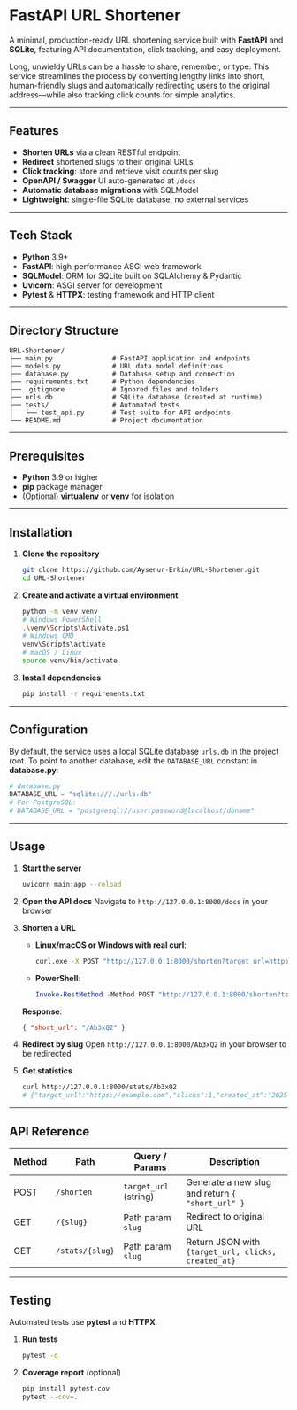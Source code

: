 # FastAPI URL Shortener

A minimal, production-ready URL shortening service built with **FastAPI** and **SQLite**, featuring API documentation, click tracking, and easy deployment.

Long, unwieldy URLs can be a hassle to share, remember, or type. This service streamlines the process by converting lengthy links into short, human-friendly slugs and automatically redirecting users to the original address—while also tracking click counts for simple analytics.

---

## Features

* **Shorten URLs** via a clean RESTful endpoint
* **Redirect** shortened slugs to their original URLs
* **Click tracking**: store and retrieve visit counts per slug
* **OpenAPI / Swagger** UI auto-generated at `/docs`
* **Automatic database migrations** with SQLModel
* **Lightweight**: single-file SQLite database, no external services

---

## Tech Stack

* **Python** 3.9+
* **FastAPI**: high‑performance ASGI web framework
* **SQLModel**: ORM for SQLite built on SQLAlchemy & Pydantic
* **Uvicorn**: ASGI server for development
* **Pytest** & **HTTPX**: testing framework and HTTP client

---

## Directory Structure

```plaintext
URL-Shortener/
├── main.py               # FastAPI application and endpoints
├── models.py             # URL data model definitions
├── database.py           # Database setup and connection
├── requirements.txt      # Python dependencies
├── .gitignore            # Ignored files and folders
├── urls.db               # SQLite database (created at runtime)
├── tests/                # Automated tests
│   └── test_api.py       # Test suite for API endpoints
└── README.md             # Project documentation
```

---

## Prerequisites

* **Python** 3.9 or higher
* **pip** package manager
* (Optional) **virtualenv** or **venv** for isolation

---

## Installation

1. **Clone the repository**

   ```bash
   git clone https://github.com/Aysenur-Erkin/URL-Shortener.git
   cd URL-Shortener
   ```
2. **Create and activate a virtual environment**

   ```bash
   python -m venv venv
   # Windows PowerShell
   .\venv\Scripts\Activate.ps1
   # Windows CMD
   venv\Scripts\activate
   # macOS / Linux
   source venv/bin/activate
   ```
3. **Install dependencies**

   ```bash
   pip install -r requirements.txt
   ```

---

## Configuration

By default, the service uses a local SQLite database `urls.db` in the project root. To point to another database, edit the `DATABASE_URL` constant in **database.py**:

```python
# database.py
DATABASE_URL = "sqlite:///./urls.db"
# For PostgreSQL:
# DATABASE_URL = "postgresql://user:password@localhost/dbname"
```

---

## Usage

1. **Start the server**

   ```bash
   uvicorn main:app --reload
   ```
2. **Open the API docs**
   Navigate to `http://127.0.0.1:8000/docs` in your browser
3. **Shorten a URL**

   * **Linux/macOS or Windows with real curl**:

     ```bash
     curl.exe -X POST "http://127.0.0.1:8000/shorten?target_url=https://example.com"
     ```
   * **PowerShell**:

     ```powershell
     Invoke-RestMethod -Method POST "http://127.0.0.1:8000/shorten?target_url=https://example.com"
     ```

   **Response**:

   ```json
   { "short_url": "/Ab3xQ2" }
   ```
4. **Redirect by slug**
   Open `http://127.0.0.1:8000/Ab3xQ2` in your browser to be redirected
5. **Get statistics**

   ```bash
   curl http://127.0.0.1:8000/stats/Ab3xQ2
   # {"target_url":"https://example.com","clicks":1,"created_at":"2025-07-31T17:45:00"}
   ```

---

## API Reference

| Method | Path            | Query / Params        | Description                                         |
| ------ | --------------- | --------------------- | --------------------------------------------------- |
| POST   | `/shorten`      | `target_url` (string) | Generate a new slug and return `{ "short_url" }`    |
| GET    | `/{slug}`       | Path param `slug`     | Redirect to original URL                            |
| GET    | `/stats/{slug}` | Path param `slug`     | Return JSON with `{target_url, clicks, created_at}` |

---

## Testing

Automated tests use **pytest** and **HTTPX**.

1. **Run tests**

   ```bash
   pytest -q
   ```
2. **Coverage report** (optional)

   ```bash
   pip install pytest-cov
   pytest --cov=.
   ```




